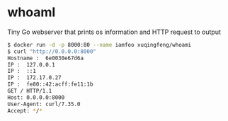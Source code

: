 # whoamI

Tiny Go webserver that prints os information and HTTP request to output

```sh
$ docker run -d -p 8000:80 --name iamfoo xuqingfeng/whoami
$ curl "http://0.0.0.0:8000"
Hostname :  6e0030e67d6a
IP :  127.0.0.1
IP :  ::1
IP :  172.17.0.27
IP :  fe80::42:acff:fe11:1b
GET / HTTP/1.1
Host: 0.0.0.0:8000
User-Agent: curl/7.35.0
Accept: */*
```
